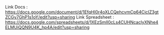 Link Docs : https://docs.google.com/document/d/1EfqHI0r4oXLCQehcvmCp64CicIZ3gtZCGy7GhP1s1oY/edit?usp=sharing
Link Spreadsheet : https://docs.google.com/spreadsheets/d/1XEzSmlI0cLs4CUHNcaclyXNhe4ELMUiQQN9U4K_hp4A/edit?usp=sharing